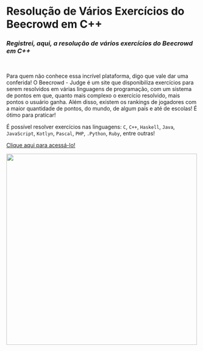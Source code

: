 # Resolução de Vários Exercícios do Beecrowd em C++

### _**Registrei, aqui, a resolução de vários exercícios do Beecrowd em C++**_

<br>

Para quem não conhece essa incrível plataforma, digo que vale dar uma conferida! O Beecrowd - Judge é um site que disponibiliza exercícios para serem resolvidos em várias linguagens de programação, com um sistema de pontos em que, quanto mais complexo o exercício resolvido, mais pontos o usuário ganha. Além disso, existem os rankings de jogadores com a maior quantidade de pontos, do mundo, de algum país e até de escolas! É ótimo para praticar!

É possível resolver exercícios nas linguagens: `C`, `C++`, `Haskell`, `Java`, `JavaScript`, `Kotlyn`, `Pascal`, `PHP`, `.Python`, `Ruby`, entre outras!

<a href="https://www.beecrowd.com.br/judge/pt">Clique aqui para acessá-lo!</a>

<img src="https://user-images.githubusercontent.com/84635540/145734615-07c698bb-e111-4d38-bc09-53a6fb9a4d0c.png" width="500px">
